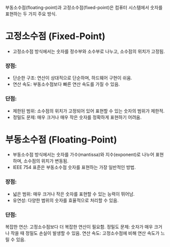 부동소수점(floating-point)과 고정소수점(fixed-point)은 컴퓨터 시스템에서 숫자를 표현하는 두 가지 주요 방식.

# 고정소수점 (Fixed-Point)

- 고정소수점 방식에서는 숫자를 정수부와 소수부로 나누고, 소수점의 위치가 고정됨.

### 장점:

- 단순한 구조: 연산이 상대적으로 단순하며, 하드웨어 구현이 쉬움.
- 연산 속도: 부동소수점보다 빠른 연산 속도를 가질 수 있음.

### 단점:

- 제한된 범위: 소수점의 위치가 고정되어 있어 표현할 수 있는 숫자의 범위가 제한적.
- 정밀도 문제: 매우 크거나 매우 작은 숫자를 정확하게 표현하기 어려움.

# 부동소수점 (Floating-Point)

- 부동소수점 방식에서는 숫자를 가수(mantissa)와 지수(exponent)로 나누어 표현하며, 소수점의 위치가 변동됨.
- IEEE 754 표준은 부동소수점 숫자를 표현하는 가장 일반적인 방법.

### 장점:

- 넓은 범위: 매우 크거나 작은 숫자를 표현할 수 있는 능력이 뛰어남.
- 유연성: 다양한 범위의 숫자를 효율적으로 처리할 수 있음.

### 단점:

복잡한 연산: 고정소수점보다 더 복잡한 연산이 필요함.
정밀도 문제: 숫자가 매우 크거나 작을 때 정밀도 손실이 발생할 수 있음.
연산 속도: 고정소수점에 비해 연산 속도가 느릴 수 있음.

